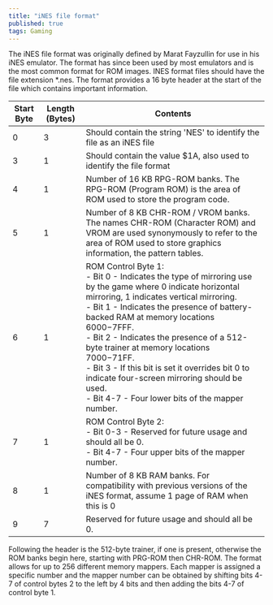 ```yaml
---
title: "iNES file format"
published: true
tags: Gaming
---
```


The iNES file format was originally defined by Marat Fayzullin for use in his
iNES emulator. The format has since been used by most emulators and is the most
common format for ROM images. INES format files should have the file extension
*.nes. The format provides a 16 byte header at the start of the file which
contains important information.

|Start Byte|Length (Bytes)|Contents|
|---|---|---|
|0|3|Should contain the string 'NES' to identify the file as an iNES file|
|3|1|Should contain the value $1A, also used to identify the file format|
|4|1|Number of 16 KB RPG-ROM banks. The RPG-ROM (Program ROM) is the area of ROM used to store the program code.|
|5|1|Number of 8 KB CHR-ROM / VROM banks. The names CHR-ROM (Character ROM) and VROM are used synonymously to refer to the area of ROM used to store graphics information, the pattern tables.|
|6|1|ROM Control Byte 1:<br> - Bit 0 - Indicates the type of mirroring use by the game where 0 indicate horizontal mirroring, 1 indicates vertical mirroring. <br> - Bit 1 - Indicates the presence of battery-backed RAM at memory locations $6000-$7FFF. <br> - Bit 2 - Indicates the presence of a 512-byte trainer at memory locations $7000-$71FF. <br> - Bit 3 - If this bit is set it overrides bit 0 to indicate four-screen mirroring should be used. <br> - Bit 4-7 - Four lower bits of the mapper number.|
|7|1|ROM Control Byte 2: <br> - Bit 0-3 - Reserved for future usage and should all be 0. <br> - Bit 4-7 - Four upper bits of the mapper number.|
|8|1|Number of 8 KB RAM banks. For compatibility with previous versions of the iNES format, assume 1 page of RAM when this is 0|
|9|7|Reserved for future usage and should all be 0.|


Following the header is the 512-byte trainer, if one is present, otherwise the
ROM banks begin here, starting with PRG-ROM then CHR-ROM. The format allows for
up to 256 different memory mappers. Each mapper is assigned a specific number
and the mapper number can be obtained by shifting bits 4-7 of control bytes 2 to
the left by 4 bits and then adding the bits 4-7 of control byte 1.